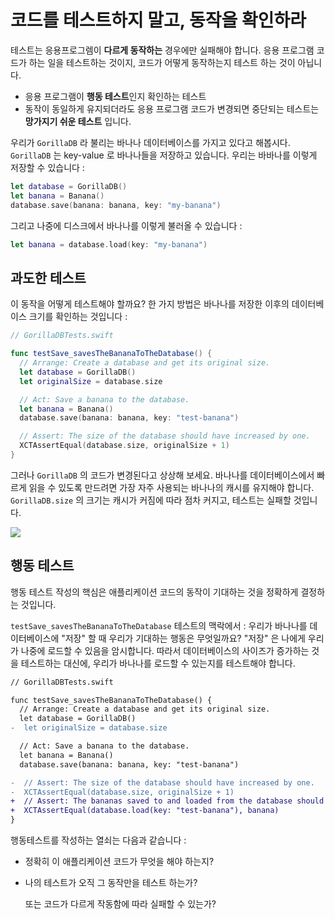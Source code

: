 # 코드를 테스트하지 말고, 동작을 확인하라

테스트는 응용프로그렘이 **다르게 동작하는** 경우에만 실패해야 합니다.
응용 프로그램 코드가 하는 일을 테스트하는 것이지, 코드가 어떻게 동작하는지 테스트 하는 것이 아닙니다.

- 응용 프로그램이 **행동 테스트**인지 확인하는 테스트
- 동작이 동일하게 유지되더라도 응용 프로그램 코드가 변경되면 중단되는 테스트는 **망가지기 쉬운 테스트** 입니다.

우리가 `GorillaDB` 라 불리는 바나나 데이터베이스를 가지고 있다고 해봅시다.
`GorillaDB` 는 key-value 로 바나나들을 저장하고 있습니다. 우리는 바바나를 이렇게 저장할 수 있습니다 :

```swift
let database = GorillaDB()
let banana = Banana()
database.save(banana: banana, key: "my-banana")
```

그리고 나중에 디스크에서 바나나를 이렇게 불러올 수 있습니다 :

```swift
let banana = database.load(key: "my-banana")
```

## 과도한 테스트

이 동작을 어떻게 테스트해야 할까요? 한 가지 방법은 바나나를 저장한 이후의 데이터베이스 크기를 확인하는 것입니다 :

```swift
// GorillaDBTests.swift

func testSave_savesTheBananaToTheDatabase() {
  // Arrange: Create a database and get its original size.
  let database = GorillaDB()
  let originalSize = database.size

  // Act: Save a banana to the database.
  let banana = Banana()
  database.save(banana: banana, key: "test-banana")

  // Assert: The size of the database should have increased by one.
  XCTAssertEqual(database.size, originalSize + 1)
}
```


그러나 `GorillaDB` 의 코드가 변경된다고 상상해 보세요. 바나나를 데이터베이스에서 빠르게 읽을 수 있도록 만드려면 가장 자주 사용되는 바나나의 캐시를 유지해야 합니다. `GorillaDB.size` 의 크기는 캐시가 커짐에 따라 점차 커지고, 테스트는 실패할 것입니다.

![](https://raw.githubusercontent.com/Quick/Assets/master/Screenshots/Screenshot_database_size_fail.png)

## 행동 테스트

행동 테스트 작성의 핵심은 애플리케이션 코드의 동작이 기대하는 것을 정확하게 결정하는 것입니다.

`testSave_savesTheBananaToTheDatabase` 테스트의 맥락에서 : 우리가 바나나를 데이터베이스에 "저장" 할 때 우리가 기대하는 행동은 무엇일까요? "저장" 은 나에게 우리가 나중에 로드할 수 있음을 암시합니다. 따라서 데이터베이스의 사이즈가 증가하는 것을 테스트하는 대신에, 우리가 바나나를 로드할 수 있는지를 테스트해야 합니다.

```diff
// GorillaDBTests.swift

func testSave_savesTheBananaToTheDatabase() {
  // Arrange: Create a database and get its original size.
  let database = GorillaDB()
-  let originalSize = database.size

  // Act: Save a banana to the database.
  let banana = Banana()
  database.save(banana: banana, key: "test-banana")

-  // Assert: The size of the database should have increased by one.
-  XCTAssertEqual(database.size, originalSize + 1)
+  // Assert: The bananas saved to and loaded from the database should be the same.
+  XCTAssertEqual(database.load(key: "test-banana"), banana)
}
```

행동테스트를 작성하는 열쇠는 다음과 같습니다 :

- 정확히 이 애플리케이션 코드가 무엇을 해야 하는지?

- 나의 테스트가 오직 그 동작만을 테스트 하는가?

  또는 코드가 다르게 작동함에 따라 실패할 수 있는가?
